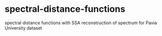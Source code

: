 # spectral-distance-functions
spectral distance functions with SSA reconstruction of spectrum for Pavia University dataset
